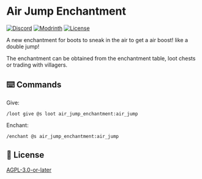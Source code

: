 # Air Jump Enchantment

[![Discord](https://img.shields.io/discord/1327308441324097681?label=discord&color=blue&logo=discord)](https://discord.gg/5UdcDa5xNC)
[![Modrinth](https://img.shields.io/modrinth/dt/air-jump-enchantment-data-pack?label=modrinth&logo=modrinth)](https://modrinth.com/datapack/air-jump-enchantment)
[![License](https://img.shields.io/github/license/lullaby6/data-packs)](https://github.com/lullaby6/data-packs/blob/main/LICENSE)

A new enchantment for boots to sneak in the air to get a air boost! like a double jump!

The enchantment can be obtained from the enchantment table, loot chests or trading with villagers.

## ⌨️ Commands

Give:

```mcfunction
/loot give @s loot air_jump_enchantment:air_jump
```

Enchant:

```mcfunction
/enchant @s air_jump_enchantment:air_jump
```

## 🪪 License

[AGPL-3.0-or-later](https://github.com/lullaby6/data-packs/blob/main/LICENSE)